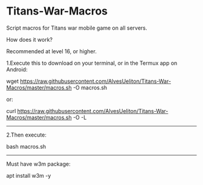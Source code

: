 # Titans-War-Macros
Script macros for Titans war mobile game on all servers.

How does it work?

Recommended at level 16, or higher.


1.Execute this to download on your terminal, or in the Termux app on Android:

wget https://raw.githubusercontent.com/AlvesUeliton/Titans-War-Macros/master/macros.sh -O macros.sh

or:

curl https://raw.githubusercontent.com/AlvesUeliton/Titans-War-Macros/master/macros.sh -O -L

- - - - - - - - -
2.Then execute:

bash macros.sh

- - - - - - - - -
Must have w3m package:

apt install w3m -y
